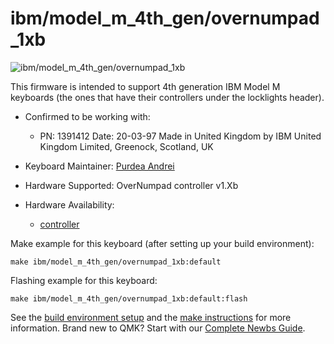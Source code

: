 # ibm/model_m_4th_gen/overnumpad_1xb

![ibm/model_m_4th_gen/overnumpad_1xb](https://deskthority.net/wiki/images/thumb/1/11/IBM_Model_M_1391406_--_top.jpg/499px-IBM_Model_M_1391406_--_top.jpg)

This firmware is intended to support 4th generation IBM Model M keyboards (the ones that have their controllers under the locklights header).
* Confirmed to be working with:
  * PN: 1391412 Date: 20-03-97 Made in United Kingdom by IBM United Kingdom Limited, Greenock, Scotland, UK

* Keyboard Maintainer: [Purdea Andrei](https://github.com/purdeaandrei)
* Hardware Supported: OverNumpad controller v1.Xb
* Hardware Availability:
  * [controller](https://github.com/purdeaandrei/overnumpad_controller_1xb)

Make example for this keyboard (after setting up your build environment):

    make ibm/model_m_4th_gen/overnumpad_1xb:default

Flashing example for this keyboard:

    make ibm/model_m_4th_gen/overnumpad_1xb:default:flash

See the [build environment setup](https://docs.qmk.fm/#/getting_started_build_tools) and the [make instructions](https://docs.qmk.fm/#/getting_started_make_guide) for more information. Brand new to QMK? Start with our [Complete Newbs Guide](https://docs.qmk.fm/#/newbs).
